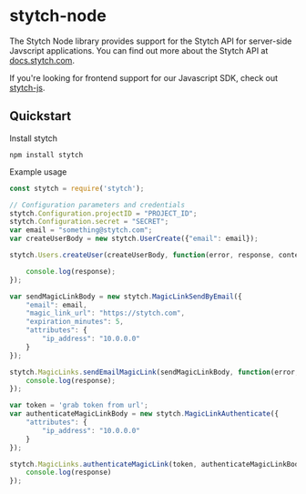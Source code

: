 # stytch-node

The Stytch Node library provides support for the Stytch API for server-side Javscript applications. You can find out more about the Stytch API at 
[docs.stytch.com](https://docs.stytch.com).

If you're looking for frontend support for our Javascript SDK, check out [stytch-js](https://www.npmjs.com/package/@stytch/stytch-js).

## Quickstart
Install stytch
```
npm install stytch
```

Example usage

```javascript
const stytch = require('stytch');

// Configuration parameters and credentials
stytch.Configuration.projectID = "PROJECT_ID"; 
stytch.Configuration.secret = "SECRET"; 
var email = "something@stytch.com";
var createUserBody = new stytch.UserCreate({"email": email});

stytch.Users.createUser(createUserBody, function(error, response, context) {

	console.log(response);
});

var sendMagicLinkBody = new stytch.MagicLinkSendByEmail({
	"email": email,
	"magic_link_url": "https://stytch.com",
	"expiration_minutes": 5,
	"attributes": {
		"ip_address": "10.0.0.0"
	}
});

stytch.MagicLinks.sendEmailMagicLink(sendMagicLinkBody, function(error, response, context) {
	console.log(response);
});

var token = 'grab token from url';
var authenticateMagicLinkBody = new stytch.MagicLinkAuthenticate({
	"attributes": {
		"ip_address": "10.0.0.0"
	}
});

stytch.MagicLinks.authenticateMagicLink(token, authenticateMagicLinkBody, function(error, response, context) {
	console.log(response)
});

```

